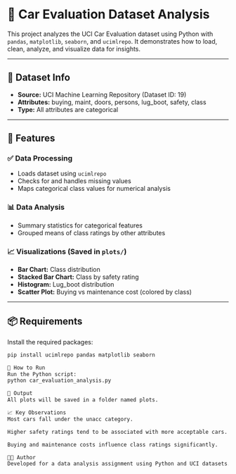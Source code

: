 # 🚗 Car Evaluation Dataset Analysis

This project analyzes the UCI Car Evaluation dataset using Python with `pandas`, `matplotlib`, `seaborn`, and `ucimlrepo`. It demonstrates how to load, clean, analyze, and visualize data for insights.

---

## 📂 Dataset Info

- **Source:** UCI Machine Learning Repository (Dataset ID: 19)
- **Attributes:** buying, maint, doors, persons, lug_boot, safety, class
- **Type:** All attributes are categorical

---

## 📌 Features

### ✅ Data Processing
- Loads dataset using `ucimlrepo`
- Checks for and handles missing values
- Maps categorical class values for numerical analysis

### 📊 Data Analysis
- Summary statistics for categorical features
- Grouped means of class ratings by other attributes

### 📈 Visualizations (Saved in `plots/`)
- **Bar Chart:** Class distribution
- **Stacked Bar Chart:** Class by safety rating
- **Histogram:** Lug_boot distribution
- **Scatter Plot:** Buying vs maintenance cost (colored by class)

---

## 📦 Requirements

Install the required packages:

```bash
pip install ucimlrepo pandas matplotlib seaborn

🚀 How to Run
Run the Python script:
python car_evaluation_analysis.py

📁 Output
All plots will be saved in a folder named plots.

📈 Key Observations
Most cars fall under the unacc category.

Higher safety ratings tend to be associated with more acceptable cars.

Buying and maintenance costs influence class ratings significantly.

🧑‍💻 Author
Developed for a data analysis assignment using Python and UCI datasets.
